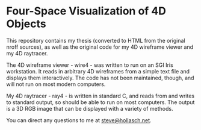 Four-Space Visualization of 4D Objects
========================================

This repository contains my thesis (converted to HTML from the original nroff
sources), as well as the original code for my 4D wireframe viewer and my 4D
raytracer.

The 4D wireframe viewer - wire4 - was written to run on an SGI Iris workstation.
It reads in arbitrary 4D wireframes from a simple text file and displays them
interactively. The code has not been maintained, though, and will not run on
most modern computers.

My 4D raytracer - ray4 - is written in standard C, and reads from and writes to
standard output, so should be able to run on most computers. The output is a 3D
RGB image that can be displayed with a variety of methods.

You can direct any questions to me at [steve@hollasch.net](mailto:steve@hollasch.net).
